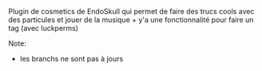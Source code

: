Plugin de cosmetics de EndoSkull qui permet de faire des trucs cools avec des particules et jouer de la musique + y'a une fonctionnalité pour faire un tag (avec luckperms)

Note:
- les branchs ne sont pas à jours

